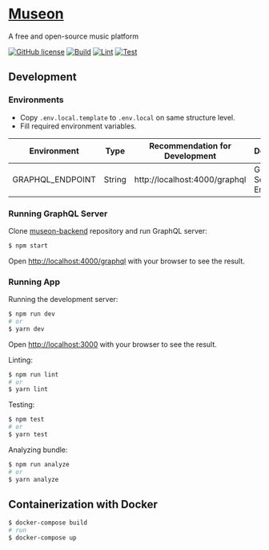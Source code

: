 # [Museon](https://museon-web.vercel.app/)

A free and open-source music platform

[![GitHub license](https://img.shields.io/badge/License-GPL3-blue.svg)](https://github.com/metyildirim/museon-web/blob/master/LICENSE) [![Build](https://github.com/metyildirim/museon-web/actions/workflows/build.yml/badge.svg)](https://github.com/metyildirim/museon-web/actions/workflows/build.yml) [![Lint](https://github.com/metyildirim/museon-web/actions/workflows/lint.yml/badge.svg)](https://github.com/metyildirim/museon-web/actions/workflows/lint.yml) [![Test](https://github.com/metyildirim/museon-web/actions/workflows/test.yml/badge.svg)](https://github.com/metyildirim/museon-web/actions/workflows/test.yml)

## Development

### Environments

- Copy `.env.local.template` to `.env.local` on same structure level.
- Fill required environment variables.

| Environment      | Type   | Recommendation for Development | Description             |
| ---------------- | ------ | ------------------------------ | ----------------------- |
| GRAPHQL_ENDPOINT | String | http://localhost:4000/graphql  | GraphQL Server Endpoint |

### Running GraphQL Server

Clone [museon-backend](https://github.com/metyildirim/museon-dummy-backend) repository and run GraphQL server:

```bash
$ npm start
```

Open [http://localhost:4000/graphql](http://localhost:4000/graphql) with your browser to see the result.

### Running App

Running the development server:

```bash
$ npm run dev
# or
$ yarn dev
```

Open [http://localhost:3000](http://localhost:3000) with your browser to see the result.

Linting:

```bash
$ npm run lint
# or
$ yarn lint
```

Testing:

```bash
$ npm test
# or
$ yarn test
```

Analyzing bundle:

```bash
$ npm run analyze
# or
$ yarn analyze
```

## Containerization with Docker

```bash
$ docker-compose build
# run
$ docker-compose up
```
